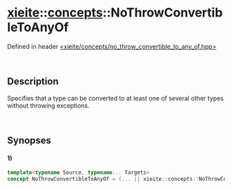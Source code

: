 # [xieite](../../xieite.md)\:\:[concepts](../../concepts.md)\:\:NoThrowConvertibleToAnyOf
Defined in header [<xieite/concepts/no_throw_convertible_to_any_of.hpp>](../../../include/xieite/concepts/no_throw_convertible_to_any_of.hpp)

&nbsp;

## Description
Specifies that a type can be converted to at least one of several other types without throwing exceptions.

&nbsp;

## Synopses
#### 1)
```cpp
template<typename Source, typename... Targets>
concept NoThrowConvertibleToAnyOf = (... || xieite::concepts::NoThrowConvertibleTo<Source, Targets>);
```
